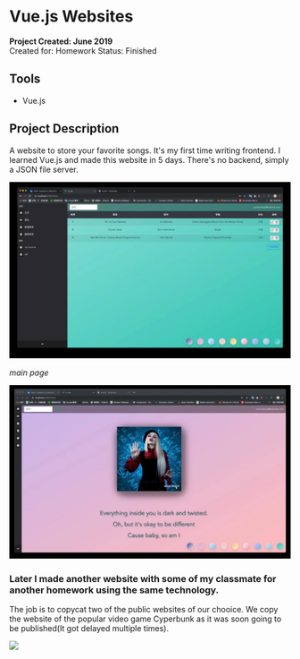 # Vue.js Websites
__Project Created: June 2019__  
Created for: Homework
Status: Finished

## Tools
+ Vue.js

## Project Description
A website to store your favorite songs. It's my first time writing frontend. I learned Vue.js and made this website in 5 days. There's no backend, simply a JSON file server.

<img src="assets/images/project/mymusics/main.jpg" width="700"/>

*main page*

<img src="assets/images/project/mymusics/pic.jpg" width="700"/>

### Later I made another website with some of my classmate for another homework using the same technology.
The job is to copycat two of the public websites of our chooice. We copy the website of the popular video game Cyperbunk as it was soon going to be published(It got delayed multiple times).

<img src="assets/images/project/mymusics/homepage.png" width="700"/>